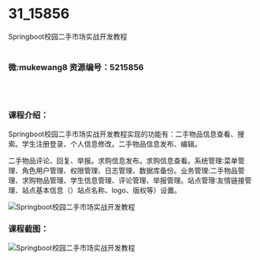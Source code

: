 # 31_15856
Springboot校园二手市场实战开发教程
<br/></br>
<h3>微:mukewang8 资源编号：5215856</h3>
<br/></br>
<h3>课程介绍：</h3>
<p>Springboot校园二手市场实战开发教程实现的功能有：二手物品信息查看、搜索。学生注册登录、个人信息修改。二手物品信息发布、编辑。</p>
<p>二手物品评论、回复、举报。求购信息发布。求购信息查看。系统管理∶菜单管理、角色用户管理、权限管理、日志管理、数据库备份。业务管理:二手物品管理、求购物品管理、学生信息管理、评论管理、举报管理。站点管理∶友情链接管理、站点基本信息（）站点名称、logo、版权等）设置。</p>
<p><img src="https://www.ko996.com/wp-content/uploads/img/2020/10/2-80-300x199.png" alt="Springboot校园二手市场实战开发教程"></p>
<div class="info-desc">
<h3>课程截图：</h3>
<p><img src="https://www.ko996.com/wp-content/uploads/img/2020/10/1-85.png" alt="Springboot校园二手市场实战开发教程"></p>


			
</div>
